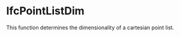 IfcPointListDim
===============
This function determines the dimensionality of a cartesian point list.  


